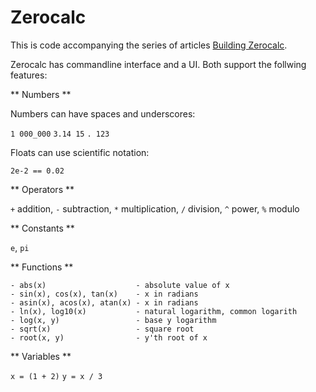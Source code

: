 # Zerocalc

This is code accompanying the series of articles [Building Zerocalc](https://dev.to/michal1024/series/27824).

Zerocalc has commandline interface and a UI. Both support the follwing features:

** Numbers **

Numbers can have spaces and underscores:

`1 000_000`
`3.14 15`
`. 123`

Floats can use scientific notation:

`2e-2 == 0.02`

** Operators **

`+` addition, 
`-` subtraction, 
`*` multiplication,
`/` division, 
`^` power, 
`%` modulo

** Constants ** 

`e`, `pi`

** Functions **

```
- abs(x)                    - absolute value of x
- sin(x), cos(x), tan(x)    - x in radians
- asin(x), acos(x), atan(x) - x in radians
- ln(x), log10(x)           - natural logarithm, common logarith
- log(x, y)                 - base y logarithm
- sqrt(x)                   - square root
- root(x, y)                - y'th root of x
```

** Variables **

`x = (1 + 2)`
`y = x / 3`



